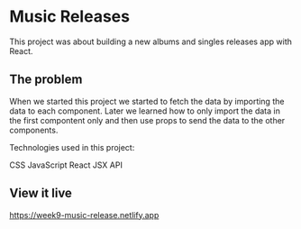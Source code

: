 # Music Releases
This project was about building a new albums and singles releases app with React. 

## The problem

When we started this project we started to fetch the data by importing the data to each component. Later we learned how to only import the data in the first compontent only and then use props to send the data to the other components.

Technologies used in this project:

CSS
JavaScript
React
JSX
API

## View it live

https://week9-music-release.netlify.app
